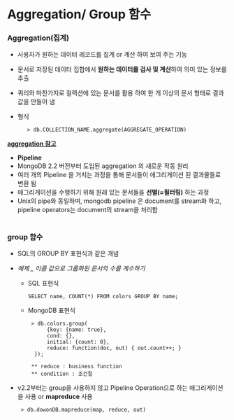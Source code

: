 # Aggregation/ Group 함수

### Aggregation(집계)
 - 사용자가 원하는 데이터 레코드를 집계 or 계산 하여 보여 주는 기능
 - 문서로 저장된 데이터 집합에서 **원하는 데이터를 검사 및 계산**하여 의미 있는 정보를 추출 
 - 쿼리와 마찬가지로 컬렉션에 있는 문서를 활용 하여 한 개 이상의 문서 형태로 결과 값을 만들어 냄 
 - 형식
   
          > db.COLLECTION_NAME.aggregate(AGGREGATE_OPERATION)

 [**aggregation 참고**](http://www.tutorialspoint.com/mongodb/mongodb_aggregation.htm)

  - **Pipeline**
   - MongoDB 2.2 버전부터 도입된 aggregation 의 새로운 작동 원리
   - 여러 개의  Pipeline 을 거치는 과정을 통해 문서들이 애그리게이션 된 결과물들로 변환 됨
   - 애그리게이션을 수행하기 위해 원래 있는 문서들을 **선별(=필터링)** 하는 과정
   - Unix의 pipe와 동일하며, mongodb pipeline 은 document를 stream화 하고, pipeline operators는 document의 stream을 처리함
 

#
### group 함수
 - SQL의 GROUP BY 표현식과 같은 개념
 
 - *예제 _ 이름 값으로 그룹화된 문서의 수를 계수하기*     
   - SQL 표현식
   
         SELECT name, COUNT(*) FROM colors GROUP BY name;
  
   - MongoDB 표현식
   
          > db.colors.group(
               {key: {name: true},
               cond: {},
               initial: {count: 0},                                  
               reduce: function(doc, out) { out.count++; }
           });

          ** reduce : business function 
          ** condition : 조건절 

 - v2.2부터는 group을 사용하지 않고 Pipeline Operation으로 하는 애그리게이션을 사용 or **mapreduce** 사용

        > db.dowonDB.mapreduce(map, reduce, out)
